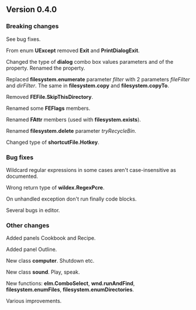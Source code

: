 ﻿## Version 0.4.0

### Breaking changes
See bug fixes.

From enum **UExcept** removed **Exit** and **PrintDialogExit**.

Changed the type of **dialog** combo box values parameters and of the property. Renamed the property.

Replaced **filesystem.enumerate** parameter *filter* with 2 parameters *fileFilter* and *dirFilter*. The same in **filesystem.copy** and **filesystem.copyTo**.

Removed **FEFile.SkipThisDirectory**.

Renamed some **FEFlags** members.

Renamed **FAttr** members (used with **filesystem.exists**).

Renamed **filesystem.delete** parameter *tryRecycleBin*.

Changed type of **shortcutFile.Hotkey**.


### Bug fixes
Wildcard regular expressions in some cases aren't case-insensitive as documented.

Wrong return type of **wildex.RegexPcre**.

On unhandled exception don't run finally code blocks.

Several bugs in editor.


### Other changes
Added panels Cookbook and Recipe.

Added panel Outline.

New class **computer**. Shutdown etc.

New class **sound**. Play, speak.

New functions: **elm.ComboSelect**, **wnd.runAndFind**, **filesystem.enumFiles**, **filesystem.enumDirectories**.

Various improvements.
